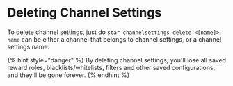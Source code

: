 # Deleting Channel Settings

To delete channel settings, just do `star channelsettings delete <[name]>`. `name` can be either a channel that belongs to channel settings, or a channel settings name.

{% hint style="danger" %}
By deleting channel settings, you'll lose all saved reward roles, blacklists/whitelists, filters and other saved configurations, and they'll be gone forever.
{% endhint %}



